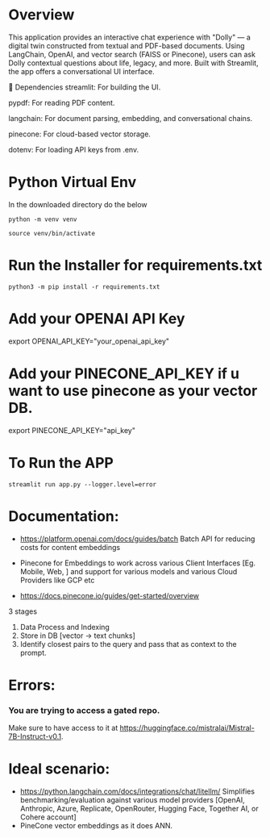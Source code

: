# Overview

This application provides an interactive chat experience with "Dolly" — a digital twin constructed from textual and PDF-based documents. Using LangChain, OpenAI, and vector search (FAISS or Pinecone), users can ask Dolly contextual questions about life, legacy, and more. Built with Streamlit, the app offers a conversational UI interface.

🧱 Dependencies
streamlit: For building the UI.

pypdf: For reading PDF content.

langchain: For document parsing, embedding, and conversational chains.

pinecone: For cloud-based vector storage.

dotenv: For loading API keys from .env.


# Python Virtual Env

In the downloaded directory do the below

`python -m venv venv`


`source venv/bin/activate`


# Run the Installer for requirements.txt

`python3 -m pip install -r requirements.txt`


# Add your OPENAI API Key 

export OPENAI_API_KEY="your_openai_api_key"

# Add your PINECONE_API_KEY if u want to use pinecone as your vector DB.

export PINECONE_API_KEY="api_key"


# To Run the APP
`streamlit run app.py --logger.level=error`


# Documentation:

* https://platform.openai.com/docs/guides/batch Batch API for reducing costs for content embeddings

* Pinecone for Embeddings to work across various Client Interfaces [Eg. Mobile, Web, ] and support for various models and various Cloud Providers like GCP etc

* https://docs.pinecone.io/guides/get-started/overview 



3 stages

1. Data Process and Indexing
2. Store in DB [vector -> text chunks]
3. Identify closest pairs to the query and pass that as context to the prompt.



# Errors:

### You are trying to access a gated repo.
Make sure to have access to it at 
https://huggingface.co/mistralai/Mistral-7B-Instruct-v0.1.


# Ideal scenario:

* https://python.langchain.com/docs/integrations/chat/litellm/ Simplifies benchmarking/evaluation against various model providers [OpenAI, Anthropic, Azure, Replicate, OpenRouter, Hugging Face, Together AI, or Cohere account]
* PineCone vector embeddings as it does ANN.

